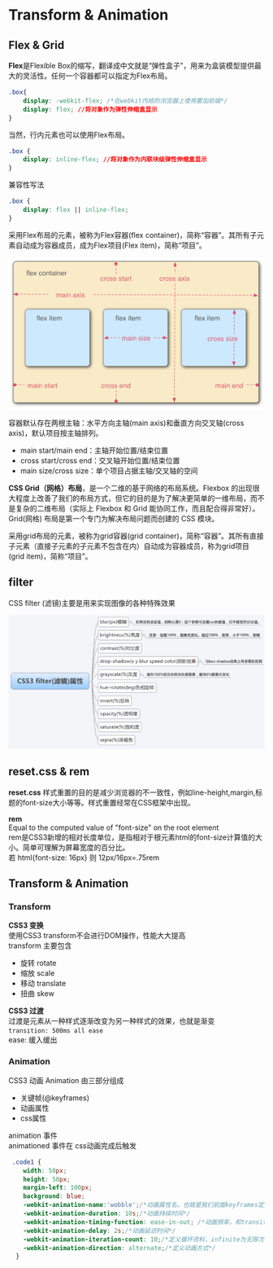# Transform & Animation

## Flex & Grid

**Flex**是Flexible Box的缩写，翻译成中文就是“弹性盒子”，用来为盒装模型提供最大的灵活性。任何一个容器都可以指定为Flex布局。

```css
.box{
    display: -webkit-flex; /*在webkit内核的浏览器上使用要加前缀*/
    display: flex; //将对象作为弹性伸缩盒显示
}
```

当然，行内元素也可以使用Flex布局。

```css
.box {
    display: inline-flex; //将对象作为内联块级弹性伸缩盒显示
}
```

兼容性写法

```css
.box {
    display: flex || inline-flex;
}
```

采用Flex布局的元素，被称为Flex容器\(flex container\)，简称“容器”。其所有子元素自动成为容器成员，成为Flex项目\(Flex item\)，简称“项目”。

![](../../../.gitbook/assets/flexbox.png)

容器默认存在两根主轴：水平方向主轴\(main axis\)和垂直方向交叉轴\(cross axis\)，默认项目按主轴排列。

* main start/main end：主轴开始位置/结束位置
* cross start/cross end：交叉轴开始位置/结束位置
* main size/cross size：单个项目占据主轴/交叉轴的空间

**CSS Grid（网格）布局**，是一个二维的基于网络的布局系统。Flexbox 的出现很大程度上改善了我们的布局方式，但它的目的是为了解决更简单的一维布局，而不是复杂的二维布局（实际上 Flexbox 和 Grid 能协同工作，而且配合得非常好）。Grid\(网格\) 布局是第一个专门为解决布局问题而创建的 CSS 模块。

采用grid布局的元素，被称为grid容器\(grid container\)，简称“容器”。其所有直接子元素（直接子元素的子元素不包含在内）自动成为容器成员，称为grid项目\(grid item\)，简称“项目”。

## filter

CSS filter \(滤镜\)主要是用来实现图像的各种特殊效果

![](../../../.gitbook/assets/filter.jpg)

## reset.css & rem

**reset.css** 样式重置的目的是减少浏览器的不一致性，例如line-height,margin,标题的font-size大小等等。样式重置经常在CSS框架中出现。

**rem**  
Equal to the computed value of "font-size" on the root element  
rem是CSS3新增的相对长度单位，是指相对于根元素html的font-size计算值的大小。简单可理解为屏幕宽度的百分比。  
若 html{font-size: 16px} 则 12px/16px=.75rem

## Transform & Animation

### Transform

**CSS3 变换**  
使用CSS3 transform不会进行DOM操作，性能大大提高  
transform 主要包含

* 旋转 rotate  
* 缩放 scale  
* 移动 translate  
* 扭曲 skew  

**CSS3 过渡**  
过渡是元素从一种样式逐渐改变为另一种样式的效果，也就是渐变  
`transition: 500ms all ease`  
ease: 缓入缓出

### Animation

CSS3 动画 Animation 由三部分组成

* 关键帧\(@keyframes\)  
* 动画属性  
* css属性  

animation 事件  
animationed 事件在 css动画完成后触发

```css
 .code1 {
    width: 50px;
    height: 50px;
    margin-left: 100px;
    background: blue;
    -webkit-animation-name:'wobble';/*动画属性名，也就是我们前面keyframes定义的动画名*/
    -webkit-animation-duration: 10s;/*动画持续时间*/
    -webkit-animation-timing-function: ease-in-out; /*动画频率，和transition-timing-function是一样的*/
    -webkit-animation-delay: 2s;/*动画延迟时间*/
    -webkit-animation-iteration-count: 10;/*定义循环资料，infinite为无限次*/
    -webkit-animation-direction: alternate;/*定义动画方式*/
  }
```

